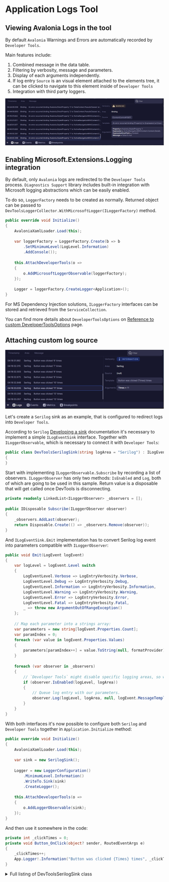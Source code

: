 # Application Logs Tool

## Viewing Avalonia Logs in the tool

By default `Avalonia` Warnings and Errors are automatically recorded by `Developer Tools`.

Main features include:

1. Combined message in the data table.
2. Filtering by verbosity, message and parameters.
3. Display of each arguments independently.
4. If log entry `Source` is an visual element attached to the elements tree, it can be clicked to navigate to this element inside of `Developer Tools`
5. Integration with third party loggers.

![Logs Tool with Avalonia warnings](../assets/logs-avalonia-list.png)

## Enabling Microsoft.Extensions.Logging integration

By default, only `Avalonia` logs are redirected to the `Developer Tools` process.
`Diagnostics Support` library includes built-in integration with Microsoft logging abstractions which can be easily enabled.

To do so, `LoggerFactory` needs to be created as normally. Returned object can be passed to `DevToolsLoggerCollector.WithMicrosoftLogger(ILoggerFactory)` method.

```csharp
public override void Initialize()
{
    AvaloniaXamlLoader.Load(this);

    var loggerFactory = LoggerFactory.Create(b => b
        .SetMinimumLevel(LogLevel.Information)
        .AddConsole());

    this.AttachDeveloperTools(o =>
    {
        o.AddMicrosoftLoggerObservable(loggerFactory);
    });

    Logger = loggerFactory.CreateLogger<Application>();
}
```

For MS Dependency Injection solutions, `ILoggerFactory` interfaces can be stored and retrieved from the `ServiceCollection`.

You can find more details about `DeveloperToolsOptions` on [Reference to custom DeveloperToolsOptions](../extra-options.md) page.

## Attaching custom log source

![Logs Tool with custom Serilog events](./../assets/logs-custom-serilog.png)

Let's create a `Serilog` sink as an example, that is configured to redirect logs into `Developer Tools`.

According to `Serilog` [Developing a sink](https://github.com/serilog/serilog/wiki/Developing-a-sink) documentation it's necessary to implement a simple `ILogEventSink` interface. Together with `ILoggerObservable`, which is necessary to connect it with `Developer Tools`:

```csharp
public class DevToolsSerilogSink(string logArea = "Serilog") : ILogEventSink, ILoggerObservable
{
}
```

Start with implementing `ILoggerObservable.Subscribe` by recording a list of observers. `ILoggerObserver` has only two methods: `IsEnabled` and `Log`, both of which are going to be used in this sample. Return value is a disposable that will get called once DevTools is disconnecting.

```csharp
private readonly LinkedList<ILoggerObserver> _observers = [];

public IDisposable Subscribe(ILoggerObserver observer)
{
    _observers.AddLast(observer);
    return Disposable.Create(() => _observers.Remove(observer));
}
```

And `ILogEventSink.Emit` implementation has to convert Serilog log event into parameters compatible with `ILoggerObserver`:

```csharp
public void Emit(LogEvent logEvent)
{
    var logLevel = logEvent.Level switch
    {
        LogEventLevel.Verbose => LogEntryVerbosity.Verbose,
        LogEventLevel.Debug => LogEntryVerbosity.Debug,
        LogEventLevel.Information => LogEntryVerbosity.Information,
        LogEventLevel.Warning => LogEntryVerbosity.Warning,
        LogEventLevel.Error => LogEntryVerbosity.Error,
        LogEventLevel.Fatal => LogEntryVerbosity.Fatal,
        _ => throw new ArgumentOutOfRangeException()
    };

    // Map each parameter into a strings array:
    var parameters = new string[logEvent.Properties.Count];
    var paramIndex = 0;
    foreach (var value in logEvent.Properties.Values)
    {
        parameters[paramIndex++] = value.ToString(null, formatProvider);
    }

    foreach (var observer in _observers)
    {
        // `Developer Tools` might disable specific logging areas, so we need to check them first.
        if (observer.IsEnabled(logLevel, logArea))
        {
            // Queue log entry with our parameters.
            observer.Log(logLevel, logArea, null, logEvent.MessageTemplate.Text, logEvent.Exception, parameters);
        }
    }
}
```

With both interfaces it's now possible to configure both `Serilog` and `Developer Tools` together in `Application.Initialize` method:

```csharp
public override void Initialize()
{
    AvaloniaXamlLoader.Load(this);

    var sink = new SerilogSink();

    Logger = new LoggerConfiguration()
        .MinimumLevel.Information()
        .WriteTo.Sink(sink)
        .CreateLogger();

    this.AttachDeveloperTools(o =>
    {
        o.AddLoggerObservable(sink);
    });
}
```

And then use it somewhere in the code:

```csharp
private int _clickTimes = 0;
private void Button_OnClick(object? sender, RoutedEventArgs e)
{
    _clickTimes++;
    App.Logger!.Information("Button was clicked {Times} times", _clickTimes);
}
```

<details>
  <summary>Full listing of DevToolsSerilogSink class</summary>
  
```csharp
public class DevToolsSerilogSink(string logArea = "Serilog", IFormatProvider? formatProvider = null)
    : ILogEventSink, ILoggerObservable
{
    private readonly LinkedList<ILoggerObserver> _observers = [];

    public IDisposable Subscribe(ILoggerObserver observer)
    {
        _observers.AddLast(observer);
        return Disposable.Create(() => _observers.Remove(observer));
    }

    public void Emit(LogEvent logEvent)
    {
        var logLevel = logEvent.Level switch
        {
            LogEventLevel.Verbose => LogEntryVerbosity.Verbose,
            LogEventLevel.Debug => LogEntryVerbosity.Debug,
            LogEventLevel.Information => LogEntryVerbosity.Information,
            LogEventLevel.Warning => LogEntryVerbosity.Warning,
            LogEventLevel.Error => LogEntryVerbosity.Error,
            LogEventLevel.Fatal => LogEntryVerbosity.Fatal,
            _ => throw new ArgumentOutOfRangeException()
        };

        var parameters = new string[logEvent.Properties.Count];
        var paramIndex = 0;
        foreach (var value in logEvent.Properties.Values)
        {
            parameters[paramIndex++] = value.ToString(null, formatProvider);
        }

        foreach (var observer in _observers)
        {
            if (observer.IsEnabled(logLevel, logArea))
            {
                observer.Log(logLevel, logArea, null, logEvent.MessageTemplate.Text, logEvent.Exception, parameters);
            }
        }
    }
}
```

</details>